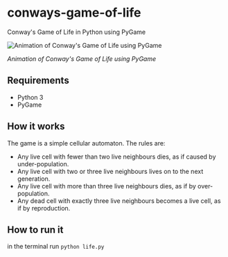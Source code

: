 # conways-game-of-life
 Conway's Game of Life in Python using PyGame

![Animation of Conway's Game of Life using PyGame](https://media.giphy.com/media/r8bineRqHurHNwHE5g/giphy-downsized-large.gif) 

*Animation of Conway's Game of Life using PyGame*

## Requirements

* Python 3
* PyGame

## How it works

The game is a simple cellular automaton. The rules are:

* Any live cell with fewer than two live neighbours dies, as if caused by under-population.
* Any live cell with two or three live neighbours lives on to the next generation.
* Any live cell with more than three live neighbours dies, as if by over-population.
* Any dead cell with exactly three live neighbours becomes a live cell, as if by reproduction.

## How to run it

in the terminal run
`python life.py`



